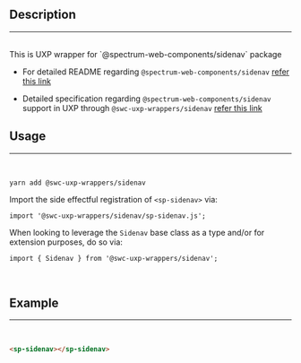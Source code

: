 ## Description

---

<br />
This is UXP wrapper for `@spectrum-web-components/sidenav` package 
<br />

-   For detailed README regarding `@spectrum-web-components/sidenav` [refer this link](https://www.npmjs.com/package/@spectrum-web-components/sidenav/v/0.37.0)

-   Detailed specification regarding `@spectrum-web-components/sidenav` support in UXP through `@swc-uxp-wrappers/sidenav` [refer this link](https://developer.adobe.com/photoshop/uxp/2022/uxp-api/reference-spectrum/swc/)

## Usage

---

<br />

```
yarn add @swc-uxp-wrappers/sidenav
```

Import the side effectful registration of `<sp-sidenav>` via:

```
import '@swc-uxp-wrappers/sidenav/sp-sidenav.js';
```

When looking to leverage the `Sidenav` base class as a type and/or for extension purposes, do so via:

```
import { Sidenav } from '@swc-uxp-wrappers/sidenav';
```

<br />

## Example

---

<br />

```html
<sp-sidenav></sp-sidenav>
```
